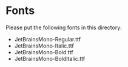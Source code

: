 # Fonts

Please put the following fonts in this directory:

* JetBrainsMono-Regular.ttf
* JetBrainsMono-Italic.ttf
* JetBrainsMono-Bold.ttf
* JetBrainsMono-BoldItalic.ttf
